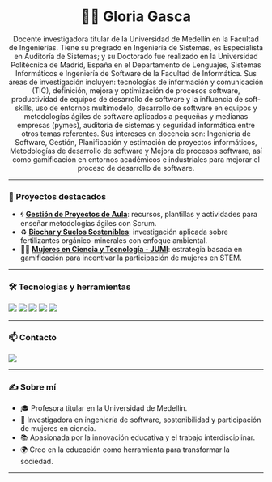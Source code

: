 <h1 align="center">👩‍💻 Gloria Gasca</h1>

<p align="center">
Docente investigadora titular de la Universidad de Medellín en la Facultad de Ingenierías. Tiene su pregrado en Ingeniería de Sistemas, es Especialista en Auditoría de Sistemas; y su Doctorado fue realizado en la Universidad Politécnica de Madrid, España en el Departamento de Lenguajes, Sistemas Informáticos e Ingeniería de Software de la Facultad de Informática. Sus áreas de investigación incluyen:  tecnologías de información y comunicación (TIC), definición, mejora y optimización de procesos software, productividad de equipos de desarrollo de software y la influencia de soft-skills, uso de entornos multimodelo, desarrollo de software en equipos y metodologías ágiles de software aplicados a pequeñas y medianas empresas (pymes), auditoría de sistemas y seguridad informática entre otros temas referentes. Sus intereses en docencia son: Ingeniería de Software, Gestión, Planificación y estimación de proyectos informáticos, Metodologías de desarrollo de software y Mejora de procesos software, así como gamificación en entornos académicos e industriales para mejorar el proceso de desarrollo de software. 
</p>

---

### 🚀 Proyectos destacados

- 🌀 [**Gestión de Proyectos de Aula**](https://github.com/gloriagasca/GestionDeProyectos): recursos, plantillas y actividades para enseñar metodologías ágiles con Scrum.
- ♻️ [**Biochar y Suelos Sostenibles**](https://github.com/tu-repo-biochar): investigación aplicada sobre fertilizantes orgánico-minerales con enfoque ambiental.
- 👩‍🔬 [**Mujeres en Ciencia y Tecnología - JUMI**](https://github.com/tu-repo-jumi): estrategia basada en gamificación para incentivar la participación de mujeres en STEM.

---

### 🛠️ Tecnologías y herramientas

<p align="left">
  <img src="https://img.shields.io/badge/Python-3776AB?style=for-the-badge&logo=python&logoColor=white"/>
  <img src="https://img.shields.io/badge/Jupyter-F37626?style=for-the-badge&logo=Jupyter&logoColor=white"/>
  <img src="https://img.shields.io/badge/Markdown-000000?style=for-the-badge&logo=markdown&logoColor=white"/>
  <img src="https://img.shields.io/badge/GitHub-181717?style=for-the-badge&logo=github&logoColor=white"/>
  <img src="https://img.shields.io/badge/LaTeX-008080?style=for-the-badge&logo=latex&logoColor=white"/>
</p>

---

### 📫 Contacto

<p>
  <a href="https://www.linkedin.com/in/gloriagascah/">
    <img src="https://img.shields.io/badge/LinkedIn-gloriagasca-0077B5?style=flat-square&logo=linkedin"/>
  </a>
</p>

---

### ✍️ Sobre mí

- 🎓 Profesora titular en la Universidad de Medellín.
- 🔬 Investigadora en ingeniería de software, sostenibilidad y participación de mujeres en ciencia.
- 📚 Apasionada por la innovación educativa y el trabajo interdisciplinar.
- 🌍 Creo en la educación como herramienta para transformar la sociedad.

---
